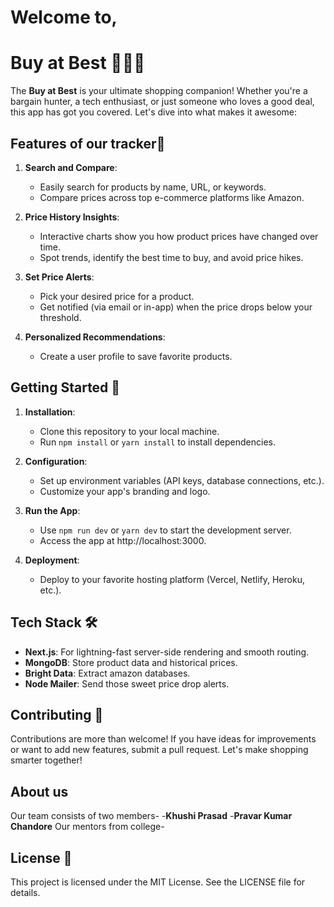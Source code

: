 # Welcome to,
# Buy at Best 💸🛒✨

The **Buy at Best** is your ultimate shopping companion! Whether you're a bargain hunter, a tech enthusiast, or just someone who loves a good deal, this app has got you covered. Let's dive into what makes it awesome:

## Features of our tracker🌟

1. **Search and Compare**:
   - Easily search for products by name, URL, or keywords.
   - Compare prices across top e-commerce platforms like Amazon.

2. **Price History Insights**:
   - Interactive charts show you how product prices have changed over time.
   - Spot trends, identify the best time to buy, and avoid price hikes.

3. **Set Price Alerts**:
   - Pick your desired price for a product.
   - Get notified (via email or in-app) when the price drops below your threshold.

4. **Personalized Recommendations**:
   - Create a user profile to save favorite products.

## Getting Started 🚀

1. **Installation**:
   - Clone this repository to your local machine.
   - Run `npm install` or `yarn install` to install dependencies.

2. **Configuration**:
   - Set up environment variables (API keys, database connections, etc.).
   - Customize your app's branding and logo.

3. **Run the App**:
   - Use `npm run dev` or `yarn dev` to start the development server.
   - Access the app at http://localhost:3000.

4. **Deployment**:
   - Deploy to your favorite hosting platform (Vercel, Netlify, Heroku, etc.).

## Tech Stack 🛠️

- **Next.js**: For lightning-fast server-side rendering and smooth routing.
- **MongoDB**: Store product data and historical prices.
- **Bright Data**: Extract amazon databases.
- **Node Mailer**: Send those sweet price drop alerts.

## Contributing 🙌

Contributions are more than welcome! If you have ideas for improvements or want to add new features, submit a pull request. Let's make shopping smarter together!


## About us
Our team consists of two members-
-**Khushi Prasad**
-**Pravar Kumar Chandore**
Our mentors from college-



## License 📜

This project is licensed under the MIT License. See the LICENSE file for details.
